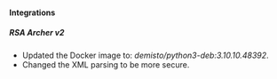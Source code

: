 
#### Integrations
##### RSA Archer v2
- Updated the Docker image to: *demisto/python3-deb:3.10.10.48392*.
- Changed the XML parsing to be more secure.
